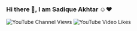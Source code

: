 ### Hi there 👋, I am Sadique Akhtar ☺️❤️
<img alt="YouTube Channel Views" src="https://img.shields.io/youtube/channel/views/UCfbjKFtXxS1V9VwMJbSLF_w?style=social">
<img alt="YouTube Video Likes" src="https://img.shields.io/youtube/likes/SPXs_vhuCSM?style=social">

<!--
**BraveSadique/bravesadique** is a ✨ _special_ ✨ repository because its `README.md` (this file) appears on your GitHub profile.

Here are some ideas to get you started:

- 🔭 I’m currently working on ...
- 🌱 I’m currently learning ...
- 👯 I’m looking to collaborate on ...
- 🤔 I’m looking for help with ...
- 💬 Ask me about ...
- 📫 How to reach me: ...
- 😄 Pronouns: ...
- ⚡ Fun fact: ...
-->
